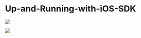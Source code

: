 Up-and-Running-with-iOS-SDK
===========================


![](http://blog-img-bed.qiniudn.com/tipid1.png)

![](http://blog-img-bed.qiniudn.com/tipid2.jpg)
